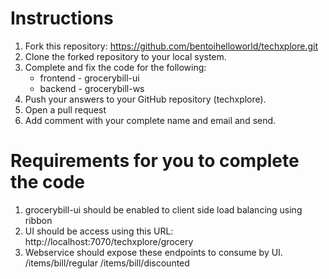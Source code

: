 Instructions
========
  1. Fork this repository:  https://github.com/bentoihelloworld/techxplore.git
  2. Clone the forked repository to your local system.
  3. Complete and fix the code for the following:
		- frontend - grocerybill-ui
		- backend  - grocerybill-ws
  4. Push your answers to your GitHub repository (techxplore).
  5. Open a pull request 
  6. Add comment with your complete name and email and send.
  
 Requirements for you to complete the code
 =======
 
 1. grocerybill-ui should be enabled to client side load balancing using ribbon
 2. UI should be access using this URL: http://localhost:7070/techxplore/grocery
 3. Webservice should expose these endpoints to consume by UI.
	/items/bill/regular
	/items/bill/discounted
